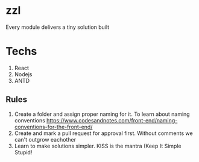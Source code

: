 # zzl
Every module delivers a tiny solution built
# Techs
1. React
2. Nodejs
3. ANTD

## Rules
1. Create a folder and assign proper naming for it. To learn about naming conventions https://www.codesandnotes.com/front-end/naming-conventions-for-the-front-end/
2. Create and mark a pull request for approval first. Without comments we can't outgrow eachother
3. Learn to make solutions simpler. KISS is the mantra (Keep It Simple Stupid!
